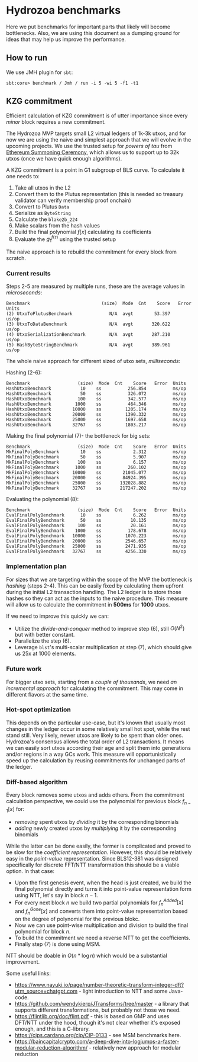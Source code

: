 # Hydrozoa benchmarks

Here we put benchmarks for important parts that likely will become bottlenecks.
Also, we are using this document as a dumping ground for ideas that may help us
improve the performance.

## How to run

We use JMH plugin for `sbt`:

```
sbt:core> benchmark / Jmh / run -i 5 -wi 5 -f1 -t1
```

## KZG commitment

Efficient calculation of KZG commitment is of utter importance since every _minor_
block requires a new commitment.

The Hydrozoa MVP targets small L2 virtual ledgers of 1k-3k utxos, and for now we are using
the naive and simplest approach that we will evolve in the upcoming projects.
We use the trusted setup for _powers of tau_ from [Ethereum Summoning Ceremony](https://audit.kzgceremony.eth.limo/),
which allows us to support up to 32k utxos (once we have quick enough algorithms).

A KZG commitment is a point in G1 subgroup of BLS curve. 
To calculate it one needs to:
1. Take all utxos in the L2
2. Convert them to the Plutus representation (this is needed so treasury validator can verify membership proof onchain)
3. Convert to Plutus `Data`
4. Serialize as `ByteString`
5. Calculate the `blake2b_224`
6. Make scalars from the hash values
7. Build the final polynomial $f[x]$ calculating its coefficients
8. Evaluate the $g_1^{f(\tau)}$ using the trusted setup

The naive approach is to rebuild the commitment for every block from scratch.

### Current results

Steps 2-5 are measured by multiple runs, these are the average values in _microseconds_: 

```
Benchmark                           (size)  Mode  Cnt    Score   Error  Units
(2) UtxoToPlutusBenchmark              N/A  avgt        53.397          us/op
(3) UtxoToDataBenchmark                N/A  avgt       320.622          us/op
(4) UtxoSerializationBenchmark         N/A  avgt       287.210          us/op
(5) HashByteStringBenchmark            N/A  avgt       389.961          us/op
```

The whole naive approach for different sized of utxo sets, _milliseconds_:
          
Hashing (2-6):

```
Benchmark                  (size)  Mode  Cnt    Score   Error  Units   
HashUtxoBenchmark           10    ss          256.854          ms/op
HashUtxoBenchmark           50    ss          326.072          ms/op
HashUtxoBenchmark          100    ss          342.577          ms/op
HashUtxoBenchmark         1000    ss          464.346          ms/op
HashUtxoBenchmark        10000    ss         1205.174          ms/op
HashUtxoBenchmark        20000    ss         1390.332          ms/op
HashUtxoBenchmark        25000    ss         1697.658          ms/op
HashUtxoBenchmark        32767    ss         1803.217          ms/op
```

Making the final polynomial (7)- the bottleneck for big sets:
                                               
```
Benchmark                  (size)  Mode  Cnt    Score   Error  Units   
MkFinalPolyBenchmark        10    ss            2.312          ms/op
MkFinalPolyBenchmark        50    ss            5.907          ms/op
MkFinalPolyBenchmark       100    ss            6.157          ms/op
MkFinalPolyBenchmark      1000    ss          260.102          ms/op
MkFinalPolyBenchmark     10000    ss        21045.077          ms/op
MkFinalPolyBenchmark     20000    ss        84924.395          ms/op
MkFinalPolyBenchmark     25000    ss       132028.882          ms/op
MkFinalPolyBenchmark     32767    ss       217247.202          ms/op
```

Evaluating the polynomial (8):

```
Benchmark                  (size)  Mode  Cnt    Score   Error  Units   
EvalFinalPolyBenchmark      10    ss            6.262          ms/op
EvalFinalPolyBenchmark      50    ss           10.135          ms/op
EvalFinalPolyBenchmark     100    ss           20.161          ms/op
EvalFinalPolyBenchmark    1000    ss          178.678          ms/op
EvalFinalPolyBenchmark   10000    ss         1070.223          ms/op
EvalFinalPolyBenchmark   20000    ss         2546.657          ms/op
EvalFinalPolyBenchmark   25000    ss         2471.935          ms/op
EvalFinalPolyBenchmark   32767    ss         4256.330          ms/op
```

### Implementation plan

For sizes that we are targeting within the scope of the MVP 
the bottleneck is _hashing_ (steps 2-4). This can be easily fixed by calculating them upfront 
during the initial L2 transaction handling. The L2 ledger is to store those hashes so 
they can act as the inputs to the naive procedure.
This measure will allow us to calculate the commitment in **500ms** for **1000** utxos.

If we need to improve this quickly we can:
* Utilize the _divide-and-conquer_ method to improve step (6), still $O(N^2)$ but with better constant.
* Parallelize the step (6).
* Leverage `blst`'s multi-scalar multiplication at step (7), which should give us 25x at 1000 elements.

### Future work

For bigger utxo sets, starting from a _couple of thousands_, 
we need _an incremental approach_ for calculating the commitment.
This may come in different flavors at the same time.

### Hot-spot optimization

This depends on the particular use-case, but it's known that usually 
most changes in the ledger occur in some relatively small hot spot, 
while the rest stand still. Very likely, newer utxos are likely to be spent
than older ones. Hydrozoa's consensus allows the total order of L2 transactions.
It means we can easily sort utxos according their age and split them into
generations and/or regions in a way GCs work. This measure  will 
opportunistically speed up the calculation by reusing commitments for
unchanged parts of the ledger.

### Diff-based algorithm

Every block removes some utxos and adds others. 
From the commitment calculation perspective, we could use the polynomial for previous 
block $f_{n-1}[x]$ for:
* _removing_ spent utxos by _dividing_ it by the corresponding binomials
* _adding_ newly created utxos by _multiplying_ it by the corresponding binomials

While the latter can be done easily, the former is complicated and proved to be slow
for the _coefficient representation_. However, this should be relatively easy in
the _point-value_ representation.
Since BLS12-381 was designed specifically for discrete FFT/NTT transformation this should be a viable option.
In that case:

* Upon the first genesis event, when the head is just created, 
  we build the final polynomial directly and turns it into
  point-value representation form using NTT, let's say in block $n-1$.
* For every next block $n$ we build two partial polynomials for $f^{Added}_n[x]$ and $f^{Gone}_n[x]$
  and converts them into point-value representation based on the degree of polynomial for the previous blokc. 
* Now we can use point-wise multiplication and division to build the final polynomial for block $n$.
* To build the commitment we need a reverse NTT to get the coefficients.
* Finally step (7) is done using MSM.

NTT should be doable in $O(n * \log n)$ which would be a substantial improvement.

Some useful links:

* https://www.nayuki.io/page/number-theoretic-transform-integer-dft?utm_source=chatgpt.com - 
  light introduction to NTT and some Java-code.
* https://github.com/wendykierp/JTransforms/tree/master - a library that supports different transformations, 
  but probably not those we need.
* https://flintlib.org/doc/flint.pdf - this is based on GMP and uses DFT/NTT under the hood,
  though it's not clear whether it's exposed enough, and this is a C-library.
* https://cips.cardano.org/cip/CIP-0133 - see MSM benchmarks here.
* https://baincapitalcrypto.com/a-deep-dive-into-logjumps-a-faster-modular-reduction-algorithm/ - 
  relatively new approach for modular reduction
